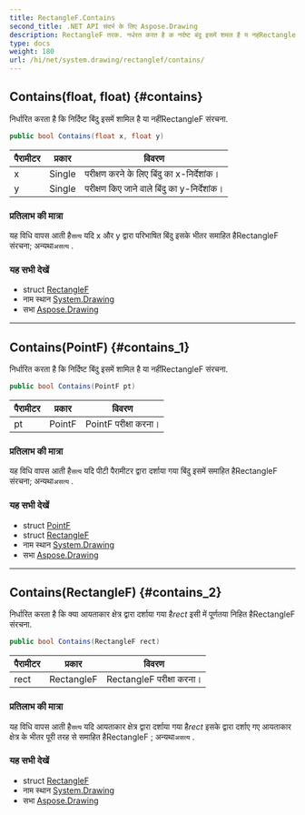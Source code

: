 ```yaml
---
title: RectangleF.Contains
second_title: .NET API संदर्भ के लिए Aspose.Drawing
description: RectangleF तरक. नर्धरत करत है क नर्दष्ट बंदु इसमें शमल है य नहंRectangleF संरचन.
type: docs
weight: 180
url: /hi/net/system.drawing/rectanglef/contains/
---
```

## Contains(float, float) {#contains}

निर्धारित करता है कि निर्दिष्ट बिंदु इसमें शामिल है या नहींRectangleF संरचना.

```csharp
public bool Contains(float x, float y)
```

| पैरामीटर | प्रकार | विवरण |
| --- | --- | --- |
| x | Single | परीक्षण करने के लिए बिंदु का x-निर्देशांक। |
| y | Single | परीक्षण किए जाने वाले बिंदु का y-निर्देशांक। |

### प्रतिलाभ की मात्रा

यह विधि वापस आती है`सत्य` यदि x और y द्वारा परिभाषित बिंदु इसके भीतर समाहित हैRectangleF संरचना; अन्यथा`असत्य` .

### यह सभी देखें

* struct [RectangleF](../)
* नाम स्थान [System.Drawing](../../rectanglef/)
* सभा [Aspose.Drawing](../../../)

---

## Contains(PointF) {#contains_1}

निर्धारित करता है कि निर्दिष्ट बिंदु इसमें शामिल है या नहींRectangleF संरचना.

```csharp
public bool Contains(PointF pt)
```

| पैरामीटर | प्रकार | विवरण |
| --- | --- | --- |
| pt | PointF | PointF परीक्षा करना। |

### प्रतिलाभ की मात्रा

यह विधि वापस आती है`सत्य` यदि पीटी पैरामीटर द्वारा दर्शाया गया बिंदु इसमें समाहित हैRectangleF संरचना; अन्यथा`असत्य` .

### यह सभी देखें

* struct [PointF](../../pointf/)
* struct [RectangleF](../)
* नाम स्थान [System.Drawing](../../rectanglef/)
* सभा [Aspose.Drawing](../../../)

---

## Contains(RectangleF) {#contains_2}

निर्धारित करता है कि क्या आयताकार क्षेत्र द्वारा दर्शाया गया है*rect* इसी में पूर्णतया निहित हैRectangleF संरचना.

```csharp
public bool Contains(RectangleF rect)
```

| पैरामीटर | प्रकार | विवरण |
| --- | --- | --- |
| rect | RectangleF | RectangleF परीक्षा करना। |

### प्रतिलाभ की मात्रा

यह विधि वापस आती है`सत्य` यदि आयताकार क्षेत्र द्वारा दर्शाया गया है*rect* इसके द्वारा दर्शाए गए आयताकार क्षेत्र के भीतर पूरी तरह से समाहित हैRectangleF ; अन्यथा`असत्य` .

### यह सभी देखें

* struct [RectangleF](../)
* नाम स्थान [System.Drawing](../../rectanglef/)
* सभा [Aspose.Drawing](../../../)


